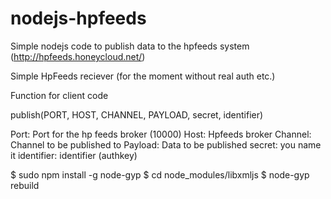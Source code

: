 nodejs-hpfeeds
==============

Simple nodejs code to publish data to the hpfeeds system
(http://hpfeeds.honeycloud.net/)

Simple HpFeeds reciever (for the moment without real auth etc.)

Function for client code

publish(PORT, HOST, CHANNEL, PAYLOAD, secret, identifier)

Port: Port for the hp feeds broker (10000)
Host: Hpfeeds broker 
Channel: Channel to be published to
Payload: Data to be published
secret: you name it
identifier: identifier (authkey)


 
$ sudo npm install -g node-gyp
$ cd node_modules/libxmljs
$ node-gyp rebuild

